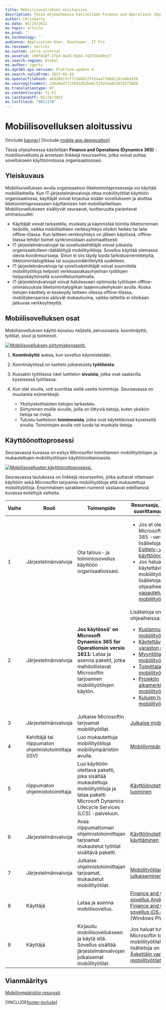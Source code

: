 ```yaml
---
title: Mobiilisovelluksen aloitussivu
description: Tässä ohjeaiheessa käsitellään Finance and Operations (Dynamics 365) -mobiilisovellusta ja annetaan linkkejä resursseihin, jotka voivat auttaa sovellukseen käyttöönotossa organisaatiossasi.
author: ChrisGarty
ms.date: 05/24/2022
ms.topic: article
ms.prod: ''
ms.technology: ''
audience: Application User, Developer, IT Pro
ms.reviewer: sericks
ms.custom: intro-internal
ms.assetid: c99f818f-27b3-4e45-92b4-74272dad0e17
ms.search.region: Global
ms.author: cgarty
ms.dyn365.ops.version: Platform update 4
ms.search.validFrom: 2017-02-28
ms.openlocfilehash: a6928b1fc7713b6822f53aaa77b8d1281eb6d320
ms.sourcegitcommit: 336a0ad772fb55d52b4dcf2fafaa853632373820
ms.translationtype: HT
ms.contentlocale: fi-FI
ms.lasthandoff: 05/28/2022
ms.locfileid: "8811170"
---
```

# <a name="mobile-app-home-page"></a>Mobiilisovelluksen aloitussivu

[!include [banner](../includes/banner.md)]
[!include [mobile app deprecation](../includes/mobile-app-deprecation-banner.md)]

Tässä ohjeaiheessa käsitellään **Finance and Operations (Dynamics 365)** -mobiilisovellusta ja annetaan linkkejä resursseihin, jotka voivat auttaa sovellukseen käyttöönotossa organisaatiossasi.

## <a name="overview"></a>Yleiskuvaus

Mobiilisovelluksen avulla organisaatiosi liiketoimintaprosesseja voi käyttää mobiililaitteilla. Kun IT-järjestelmänvalvoja ottaa mobiilityötilat käyttöön organisaatiossa, käyttäjät voivat kirjautua sisään sovellukseen ja aloittaa liiketoimintaprosessien käyttämisen heti mobiililaitteillaan. Mobiilisovellukseen sisältyvät seuraavat, tuottavuutta parantavat ominaisuudet:

- Käyttäjät voivat tarkastella, muokata ja käynnistää toimita liiketoiminnan tiedoille, vaikka mobiililaitteen verkkoyhteys olisikin heikko tai laite offline-tilassa. Kun laitteen verkkoyhteys on jälleen käytössä, offline-tilassa tehdyt toimet synkronoidaan automaattisesti.
- IT-järjestelmänvalvojat tai sovelluskehittäjät voivat julkaista organisaatiolleen räätälöityjä mobiilityötiloja. Sovellus käyttää olemassa olevia koodiresursseja. Sinun ei siis täydy luoda tarkistusmenettelyitä, liiketoimintalogiikkaa tai suojausmäärittelyitä uudelleen.
- IT-järjestelmänvalvoja tai sovelluskehittäjät voivat suunnitella mobiilityötiloja helposti verkkoasiakasohjelman työtilojen helppokäyttöisellä suunnitteluohjelmalla.
- IT-järjestelmävalvojat voivat halutessaan optimoida työtilojen offline-ominaisuuksia liiketoimintalogiikan laajennuskehyksen avulla. Koska tietojen käsittely ei keskeydy laitteen ollessa offline-tilassa, mobiiliskenaariosi säilyvät mukautuvina, vaikka laitteilla ei olisikaan jatkuvaa verkkoyhteyttä.

## <a name="elements-of-the-mobile-app"></a>Mobiilisovelluksen osat
Mobiilisovelluksen käyttö koostuu neljästä, perusosasta: koontinäyttö, työtilat, sivut ja toiminnot. 

[![Mobiilisovelluksen siirtymiskonseptit.](./media/mobilephoneapp1-1024x536.png)](./media/mobilephoneapp1.png)

1. **Koontinäyttö** aukea, kun sovellus käynnistetään.
2. Koontinäytössä on luettelo julkaistuista **työtiloista**.
3. Kussakin työtilassa näet luettelon **sivuista**, jotka ovat saatavilla kyseisessä työtilassa.
4. Kun olet sivulla, voit suorittaa siellä useita toimintoja. Seuraavassa on muutamia esimerkkejä:

    - Yksityiskohtaisten tietojen tarkastelu.
    - Siirtyminen muille sivuille, joilla on liittyviä tietoja, kuten yksikön tietoja tai rivejä.
    - Tutustu luetteloon **toiminnoista**, jotka ovat käytettävissä kyseiseltä sivulta. Toimintojen avulla voit luoda tai muokata tietoja.

## <a name="implementation-process"></a>Käyttöönottoprosessi
Seuraavassa kuvassa on esitys Microsoftin toimittamien mobiilityötilojen ja mukautettujen mobiilityötilojen käyttöönottamisesta. 

[![Mobiilisovellusten käyttöönottoprosessi.](./media/Mobile-implementation-process-5.png)](./media/Mobile-implementation-process-5.png)

Seuraavassa taulukossa on linkkejä resursseihin, jotka auttavat ottamaan käyttöön sekä Microsoftin tarjoamia mobiilityötiloja että mukautettuja mobiilityötiloja. Ensimmäisen sarakkeen numerot vastaavat edellisessä kuvassa esitettyjä vaiheita.

<table>
<colgroup>
<col width="25%" />
<col width="25%" />
<col width="25%" />
<col width="25%" />
</colgroup>
<thead>
<tr class="header">
<th>Vaihe</th>
<th>Rooli</th>
<th>Toimenpide</th>
<th>Resursseja, jotka auttavat suorittamaan toiminnon</th>
</tr>
</thead>
<tbody>
<tr class="odd">
<td>1</td>
<td>Järjestelmänvalvoja</td>
<td>Ota talous- ja toimintosovellus käyttöön organisaatiossasi.</td>
<td><ul><li>Jos et ole vielä ottanut&#39; Microsoft Dynamics 365 -versiota käyttöön, lisätietoja on kohdassa <a href="../deployment/deploy-demo-environment.md">Esittely-ympäristön käyttöönotto</a>.</li><li>Jos haluat tutustua käytettävissä oleviin mobiilityötilaluetteloihin, lisätietoja on ohjeaiheessa <a href="mobile-workspaces-released.md">Äskettäin vapautetut mobiilityötilat</a>.</li></ul></td>
</tr>
<tr class="even">
<td>2</td>
<td>Järjestelmänvalvoja</td>
<td><strong>Jos käytössä&#39; on Microsoft Dynamics 365 for Operationsin versio 1611:</strong> Lataa ja asenna paketit, jotka mahdollistavat Microsoftin tarjoamien mobiilityötilojen käytön.</td>
<td>Lisätietoja on seuraavissa ohjeaiheissa:
<ul>

<li><a href="../../../finance/cost-accounting/cost-controlling-mobile-workspace.md">Kustannusseurannan mobiilityötilat</a></li>
<li><a href="../../../supply-chain/inventory/inventory-on-hand-mobile-workspace.md">Käytettävissä olevan varaston mobiilityötila</a></li>
<li><a href="../../../supply-chain/sales-marketing/sales-orders-mobile-workspace.md">Myyntitilausten mobiilityötilat</a></li>
<li><a href="../../../supply-chain/procurement/vendor-collaboration-mobile-workspace.md">Toimittajayhteistyön mobiilityötila</a></li>
<li><a href="/dynamics365/project-operations/prod-pma/project-time-entry-mobile-workspace">Projektin aikamerkintöjen mobiilityötila</a></li>
<li><a href="/dynamics365/project-operations/prod-exp/expense-management-mobile-workspace">Kulujen hallinnan mobiilityötila</a></li>

</ul></td>
</tr>
<tr class="odd">
<td>3</td>
<td>Järjestelmänvalvoja</td>
<td>Julkaise Microsoftin tarjoamat mobiilityötilat.</td>
<td><a href="publish-mobile-workspace.md">Julkaise mobiilityötila</a>
</td>
</tr>
<tr class="even">
<td>4</td>
<td>Kehittäjä tai riippumaton ohjelmistotoimittaja (ISV)</td>
<td>Luo mukautettuja mobiilityötiloja mobiiliympäristön avulla.</td>
<td><a href="platform/mobile-platform-home-page.md">Mobiiliympäristö</a></td>
</tr>
<tr class="odd">
<td>5</td>
<td>riippumaton ohjelmistotoimittaja</td>
<td>Luo käyttöön otettava paketti, joka sisältää mukautettuja mobiilityötiloja ja lataa paketti Microsoft Dynamics Lifecycle Services (LCS) -palveluun.</td>
<td><a href="../deployment/create-apply-deployable-package.md">Käyttöönotettavan paketin luominen</a></td>
</tr>
<tr class="even">
<td>6</td>
<td>Järjestelmänvalvoja</td>
<td>Avaa riippumattoman ohjelmistotoimittajan tarjoamat mukautetut työtilat sisältävä paketti.</td>
<td><a href="../deployment/apply-deployable-package-system.md">Käyttöönotettavan paketin käyttäminen</a></td>
</tr>
<tr class="odd">
<td>7</td>
<td>Järjestelmänvalvoja</td>
<td>Julkaise ohjelmistotoimittajan tarjoamat, mukautetut mobiilityötilat.</td>
<td><a href="publish-mobile-workspace.md">Mobiilityötilan julkaiseminen</a></td>
</tr>
<tr class="even">
<td>8</td>
<td>Käyttäjä</td>
<td>Lataa ja asenna mobiilisovellus.</td>
<td>
<a href="https://go.microsoft.com/fwlink/?linkid=850662">Finance and Operations -sovellus Android-laitteille</a><BR/>
<a href="https://go.microsoft.com/fwlink/?linkid=850663">Finance and Operations -sovellus iOS-laitteille</a><BR/>
(Windows Phonea ei tueta)
</td>
</tr>
<tr class="odd">
<td>9</td>
<td>Käyttäjä</td>
<td>Kirjaudu mobiilisovellukseen ja käytä sitä. Sovellus sisältää järjestelmänvalvojan julkaisemat mobiilityötilat.</td>
<td>Jos haluat tutustua Microsoftin toimittamaan mobiilityötilaluetteloon, lisätietoja on ohjeaiheessa <a href="mobile-workspaces-released.md">Äskettäin vapautetut mobiilityötilat</a>.
</td>
</tr>
</tbody>
</table>

## <a name="troubleshooting"></a>Vianmääritys
[Mobiiliympäristön resurssit](platform/mobile-platform-home-page.md#troubleshooting-the-app)


[!INCLUDE[footer-include](../../../includes/footer-banner.md)]
